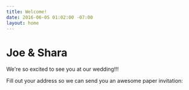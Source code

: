 ```yaml
---
title: Welcome!
date: 2016-06-05 01:02:00 -07:00
layout: home
---
```


# Joe & Shara

We're so excited to see you at our wedding!!!

Fill out your address so we can send you an awesome paper invitation: